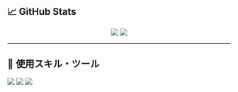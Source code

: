 ## 📈 GitHub Stats

<div align="center">
  <img src="https://github-readme-stats-pi-plum-30.vercel.app/api?username=Yugo0716&show_icons=true&count_private=true&&include_all_commits=true&rank_icon=github" />
  <img src="https://github-readme-stats-pi-plum-30.vercel.app/api/top-langs/?username=Yugo0716&layout=compact&langs_count=6&hide=shaderlab,hlsl&theme=default&count_private=true&size_weight=0.5&count_weight=0.5" />

</div>

---

## 🧠 使用スキル・ツール

<p>
<!-- 💻 言語 -->
<img src="https://skillicons.dev/icons?i=c,cpp,cs,py,js,ts,html,css,r" />

<!-- 🛠️ ツール / ライブラリ / フレームワーク -->
<img src="https://skillicons.dev/icons?i=unity,react,nextjs,nodejs,tailwind,opencv,latex,git,visualstudio,vscode,powershell,azure" />

<!-- 🔧 その他 -->
<img src="https://skillicons.dev/icons?i=linux,ubuntu,raspberrypi,notion,discord,github,vercel" />


</p>
